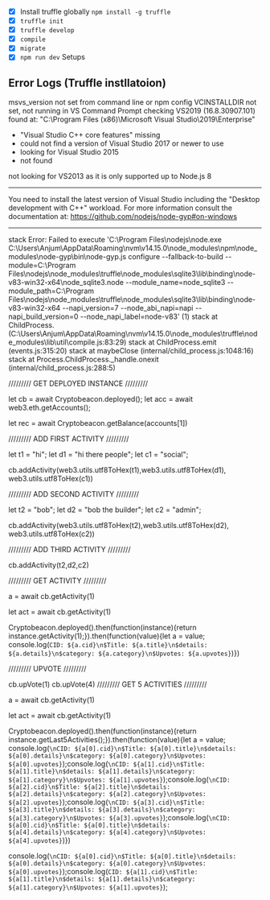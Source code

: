 - [x] Install truffle globally `npm install -g truffle`
- [x] `truffle init`
- [x] `truffle develop`
- [x] `compile`
- [x] `migrate`
- [x] `npm run dev`
      Setups

## Error Logs (Truffle instllatoion)

msvs_version not set from command line or npm config
VCINSTALLDIR not set, not running in VS Command Prompt checking VS2019 (16.8.30907.101) found at:
"C:\Program Files (x86)\Microsoft Visual Studio\2019\Enterprise"

- "Visual Studio C++ core features" missing
- could not find a version of Visual Studio 2017 or newer to use
- looking for Visual Studio 2015
- not found

not looking for VS2013 as it is only supported up to Node.js 8

---

You need to install the latest version of Visual Studio
including the "Desktop development with C++" workload.
For more information consult the documentation at:
https://github.com/nodejs/node-gyp#on-windows

---

stack Error: Failed to execute 'C:\Program Files\nodejs\node.exe C:\Users\Anjum\AppData\Roaming\nvm\v14.15.0\node_modules\npm\node_modules\node-gyp\bin\node-gyp.js configure --fallback-to-build --module=C:\Program Files\nodejs\node_modules\truffle\node_modules\sqlite3\lib\binding\node-v83-win32-x64\node_sqlite3.node --module_name=node_sqlite3 --module_path=C:\Program Files\nodejs\node_modules\truffle\node_modules\sqlite3\lib\binding\node-v83-win32-x64 --napi_version=7 --node_abi_napi=napi --napi_build_version=0 --node_napi_label=node-v83' (1)
stack at ChildProcess.<anonymous> (C:\Users\Anjum\AppData\Roaming\nvm\v14.15.0\node_modules\truffle\node_modules\\lib\util\compile.js:83:29)
stack at ChildProcess.emit (events.js:315:20)
stack at maybeClose (internal/child_process.js:1048:16)
stack at Process.ChildProcess.\_handle.onexit (internal/child_process.js:288:5)

///////// GET DEPLOYED INSTANCE /////////

let cb = await Cryptobeacon.deployed();
let acc = await web3.eth.getAccounts();

let rec = await Cryptobeacon.getBalance(accounts[1])

///////// ADD FIRST ACTIVITY /////////

let t1 = "hi";
let d1 = "hi there people";
let c1 = "social";

cb.addActivity(web3.utils.utf8ToHex(t1),web3.utils.utf8ToHex(d1), web3.utils.utf8ToHex(c1))

///////// ADD SECOND ACTIVITY /////////

let t2 = "bob";
let d2 = "bob the builder";
let c2 = "admin";

cb.addActivity(web3.utils.utf8ToHex(t2),web3.utils.utf8ToHex(d2), web3.utils.utf8ToHex(c2))

///////// ADD THIRD ACTIVITY /////////

cb.addActivity(t2,d2,c2)

///////// GET ACTIVITY /////////

a = await cb.getActivity(1)

let act = await cb.getActivity(1)

Cryptobeacon.deployed().then(function(instance){return instance.getActivity(1);}).then(function(value){let a = value; console.log(`CID: ${a.cid}\n$Title: ${a.title}\n$details: ${a.details}\n$category: ${a.category}\n$Upvotes: ${a.upvotes}`)})

///////// UPVOTE /////////

cb.upVote(1)
cb.upVote(4)
///////// GET 5 ACTIVITIES /////////

a = await cb.getActivity(1)

let act = await cb.getActivity(1)

Cryptobeacon.deployed().then(function(instance){return instance.getLast5Activities();}).then(function(value){let a = value; console.log(`\nCID: ${a[0].cid}\n$Title: ${a[0].title}\n$details: ${a[0].details}\n$category: ${a[0].category}\n$Upvotes: ${a[0].upvotes}`);console.log(`\nCID: ${a[1].cid}\n$Title: ${a[1].title}\n$details: ${a[1].details}\n$category: ${a[1].category}\n$Upvotes: ${a[1].upvotes}`);console.log(`\nCID: ${a[2].cid}\n$Title: ${a[2].title}\n$details: ${a[2].details}\n$category: ${a[2].category}\n$Upvotes: ${a[2].upvotes}`);console.log(`\nCID: ${a[3].cid}\n$Title: ${a[3].title}\n$details: ${a[3].details}\n$category: ${a[3].category}\n$Upvotes: ${a[3].upvotes}`);console.log(`\nCID: ${a[0].cid}\n$Title: ${a[0].title}\n$details: ${a[4].details}\n$category: ${a[4].category}\n$Upvotes: ${a[4].upvotes}`)})

console.log(`\nCID: ${a[0].cid}\n$Title: ${a[0].title}\n$details: ${a[0].details}\n$category: ${a[0].category}\n$Upvotes: ${a[0].upvotes}`);console.log(`CID: ${a[1].cid}\n$Title: ${a[1].title}\n$details: ${a[1].details}\n$category: ${a[1].category}\n$Upvotes: ${a[1].upvotes}`);
